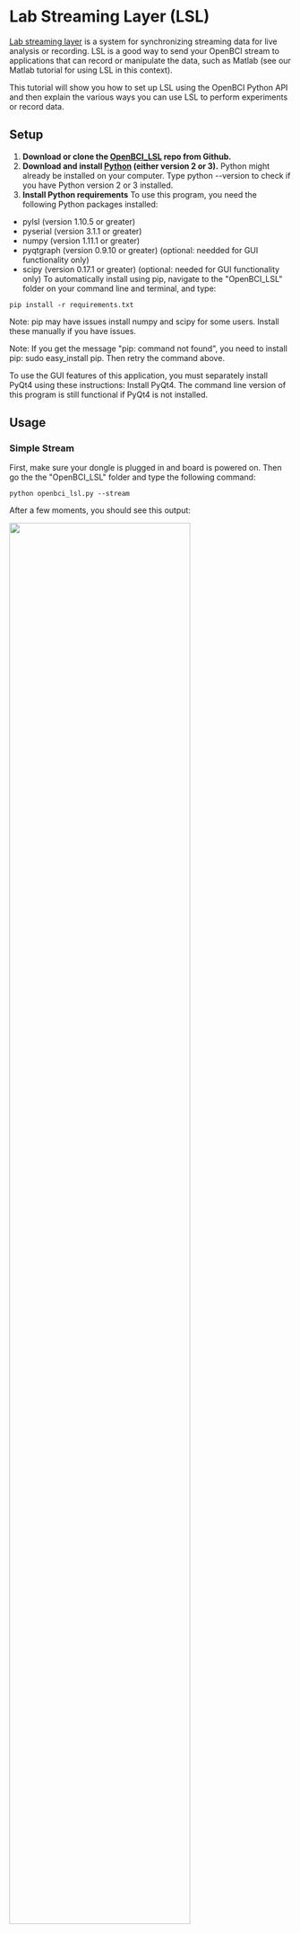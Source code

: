# Lab Streaming Layer (LSL)

[Lab streaming layer](https://github.com/sccn/labstreaminglayer)  is a system for synchronizing streaming data for live analysis or recording. LSL is a good way to send your OpenBCI stream to applications that can record or manipulate the data, such as Matlab (see our Matlab tutorial for using LSL in this context).

This tutorial will show you how to set up LSL using the OpenBCI Python API and then explain the various ways you can use LSL to perform experiments or record data.

## Setup

1) **Download or clone the [OpenBCI_LSL](https://github.com/OpenBCI/OpenBCI_LSL) repo from Github.**
2) **Download and install [Python](https://www.python.org/downloads/) (either version 2 or 3).**
Python might already be installed on your computer. Type python --version to check if you have Python version 2 or 3 installed.
3) **Install Python requirements**
To use this program, you need the following Python packages installed:
* pylsl (version 1.10.5 or greater)
* pyserial (version 3.1.1 or greater)
* numpy (version 1.11.1 or greater)
* pyqtgraph (version 0.9.10 or greater) (optional: needded for GUI functionality only)
* scipy (version 0.17.1 or greater) (optional: needed for GUI functionality only)
To automatically install using pip, navigate to the "OpenBCI_LSL" folder on your command line and terminal, and type:

```
pip install -r requirements.txt
```

Note: pip may have issues install numpy and scipy for some users. Install these manually if you have issues.

Note: If you get the message "pip: command not found", you need to install pip: sudo easy_install pip. Then retry the command above.

To use the GUI features of this application, you must separately install PyQt4 using these instructions: Install PyQt4. The command line version of this program is still functional if PyQt4 is not installed.

## Usage
### Simple Stream
First, make sure your dongle is plugged in and board is powered on. Then go the the "OpenBCI_LSL" folder and type the following command:

```
python openbci_lsl.py --stream
```

After a few moments, you should see this output:

<img src="https://raw.githubusercontent.com/gabrielibagon/OpenBCI_LSL/master/images/CLI.jpg?raw=true" width="80%">

If an error is raised about not being able to find your the board or serial port, you can override the automatic board detection by specifying the serial port in a command line argument before "--stream". The format is as follows:

```
python openbci_lsl.py [PORT] --stream
```

For example:

```
python openbci_lsl.py /dev/ttyUSB0 --stream
```

After board initialization, you are now ready to start streaming.

To begin streaming, type /start

To stop streaming, type /stop

To disconnect from the serial port, type /exit

Remember to use /exit to disconnect the board as you end the program, to ensure that the serial port is safely closed.

### Configuring the board from the command line interface
You also configure board settings from this interface. For full information regarding board settings and commands, see the [Cyton board programming tutorial](http://docs.openbci.com/Hardware/05-Cyton_Board_Programming_Tutorial#cyton-board-programming-tutorial-firmware-versions-2xx-3xx-fall-2016-present).

To enter Channel Settings mode, you would need to enter an "x", followed by certain channel settings, followed by an "X". For example:

```
--> x3020000X
```

This command will do the following: ‘x’ enters Channel Settings mode. Channel 3 is set up to be powered up, with gain of 2, normal input, removed from BIAS generation, removed from SRB2, removed from SRB1. The final ‘X’ latches the settings to the ADS1299 channel settings register.

To view current board and register settings, enter: --> ?

If you get an error message at any point while using the command line interface, check the Troubleshooting section, or pull up an issue on the Github repository.

**Changing Channel Locations from the command line interface**
To change the channel location metadata of the stream, type /loc followed by a space and then a comma-separated list of new set of channel locations. For example, to change the default channel locations to a new set of eight channels, the command might look like this:

```
-->/loc F3,F4,C3,C4,T3,T4,P3,P4
```

This can only be done while the board is not currently streaming.

## GUI
If you would like the ability to configure the board and LSL stream with advanced settings, you can do so by running the GUI. The GUI comes up by default if you run the program with no flags:

python openbci_lsl.py

If you plug in your board and dongle before running the above command, the program should have already detected the appropriate settings for your board (port and daisy). If not, you can enter those yourself in the appropriate fields.

<img src="https://raw.githubusercontent.com/gabrielibagon/OpenBCI_LSL/master/images/GUI.jpg?raw=true" width="60%">

### Streaming
To stream data, make sure the appropriate Port, Daisy, and LSL Stream fields are filled in correctly. Then, press "Connect" and then "Start Streaming". To pause streaming, click "Stop Streaming". To disconnect the board, press "Disconnect".

The board must be disconnected to change LSL settings. Once you "Connect" again, your current settings are saved until the next time you disconnect.

For consistent performance, pause streaming before you disconnect the board.

### Configuring the board from the GUI
To change the channel settings, click on "Board Config". Note: this must be done BEFORE you press "Connect".

## Troubleshooting
Note: Many issues with board connectivity can simply be resolved by restarting the program and your board. Unplug your dongle, turn off the board, plug in the dongle, and turn on the board, in that order. This method works the most consistently.

## Next Steps
Once you have the Lab Streaming Layer set up with your OpenBCI board, check out these other tutorials to view the stream in a variety of different programs:

[Matlab tutorial](http://docs.openbci.com/3rd%20Party%20Software/01-Matlab)

## Credit
Thanks to Winslow Strong for posting the original tutorial on the OpenBCI forums!
